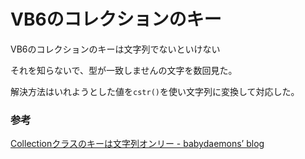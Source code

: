 # VB6のコレクションのキー

VB6のコレクションのキーは文字列でないといけない

それを知らないで、型が一致しませんの文字を数回見た。

解決方法はいれようとした値を`cstr()`を使い文字列に変換して対応した。

### 参考

[Collectionクラスのキーは文字列オンリー \- babydaemons’ blog](http://babydaemons.hatenablog.com/entry/20080509/1210300145)